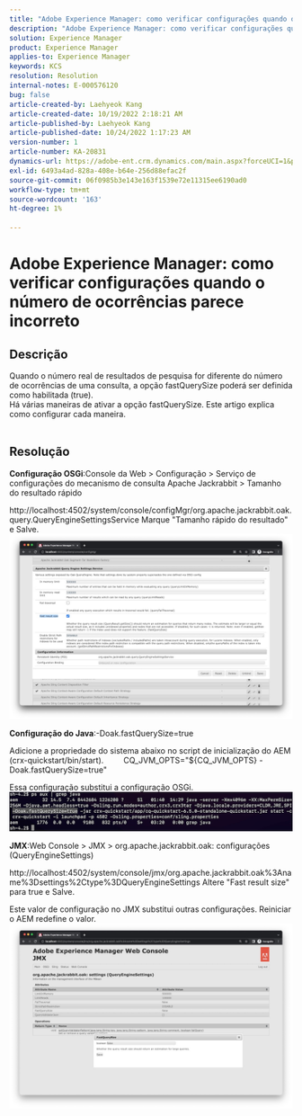 ```yaml
---
title: "Adobe Experience Manager: como verificar configurações quando o número de ocorrências parece incorreto"
description: "Adobe Experience Manager: como verificar configurações quando o número de ocorrências parece incorreto"
solution: Experience Manager
product: Experience Manager
applies-to: Experience Manager
keywords: KCS
resolution: Resolution
internal-notes: E-000576120
bug: false
article-created-by: Laehyeok Kang
article-created-date: 10/19/2022 2:18:21 AM
article-published-by: Laehyeok Kang
article-published-date: 10/24/2022 1:17:23 AM
version-number: 1
article-number: KA-20831
dynamics-url: https://adobe-ent.crm.dynamics.com/main.aspx?forceUCI=1&pagetype=entityrecord&etn=knowledgearticle&id=9b90084b-544f-ed11-bba2-0022480867bd
exl-id: 6493a4ad-828a-408e-b64e-256d88efac2f
source-git-commit: 06f0985b3e143e163f1539e72e11315ee6190ad0
workflow-type: tm+mt
source-wordcount: '163'
ht-degree: 1%

---
```


# Adobe Experience Manager: como verificar configurações quando o número de ocorrências parece incorreto

## Descrição

Quando o número real de resultados de pesquisa for diferente do número de ocorrências de uma consulta, a opção fastQuerySize poderá ser definida como habilitada (true).
<br>Há várias maneiras de ativar a opção fastQuerySize. Este artigo explica como configurar cada maneira.
<br> 

## Resolução


<b>Configuração OSGi</b>:Console da Web > Configuração > Serviço de configurações do mecanismo de consulta Apache Jackrabbit > Tamanho do resultado rápido

http://localhost:4502/system/console/configMgr/org.apache.jackrabbit.oak.query.QueryEngineSettingsService Marque &quot;Tamanho rápido do resultado&quot; e Salve.
   ![](assets/cef3b476-b74f-ed11-bba2-0022480867bd.png)

<b>Configuração do Java</b>:-Doak.fastQuerySize=true

Adicione a propriedade do sistema abaixo no script de inicialização do AEM (crx-quickstart/bin/start).
        CQ_JVM_OPTS=&quot;${CQ_JVM_OPTS} -Doak.fastQuerySize=true&quot;

Essa configuração substitui a configuração OSGi.
    ![](assets/4afe8a85-b74f-ed11-bba2-0022480867bd.png)

<b>JMX</b>:Web Console > JMX > org.apache.jackrabbit.oak: configurações (QueryEngineSettings)

http://localhost:4502/system/console/jmx/org.apache.jackrabbit.oak%3Aname%3Dsettings%2Ctype%3DQueryEngineSettings Altere &quot;Fast result size&quot; para true e Salve.

Este valor de configuração no JMX substitui outras configurações. Reiniciar o AEM redefine o valor.
![](assets/8592cd98-b74f-ed11-bba2-0022480867bd.png)
